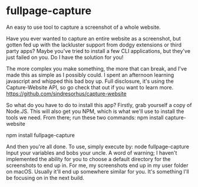 # fullpage-capture
An easy to use tool to capture a screenshot of a whole website.

Have you ever wanted to capture an entire website as a screenshot, but gotten fed up with the lackluster support from dodgy extensions or third party apps? Maybe you've tried to install a few CLI applications, but they've just failed on you.
Do I have the solution for you!

The more complex you make something, the more that can break, and I've made this as simple as I possibly could. I spent an afternoon learning javascript and whipped this bad boy up. Full disclosure, it's using the Capture-Website API, so go check that out if you want to learn more.
https://github.com/sindresorhus/capture-website

So what do you have to do to install this app?
Firstly, grab yourself a copy of Node.JS. This will also get you NPM, which is what we'll use to install the tools we need.
From there; run these two commands:
npm install capture-website

npm install fullpage-capture

And then you're all done. To use, simply execute by:
node fullpage-capture
Input your variables and bobs your uncle. A word of warning; I haven't implemented the ability for you to choose a default directory for the screenshots to end up in. For me, my screenshots end up in my user folder on macOS. Usually it'll end up somewhere similar for you. It's something I'll be focusing on in the next build.
